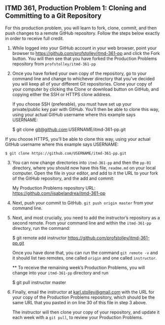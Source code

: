 ## ITMD 361, Production Problem 1: Cloning and Committing to a Git Repository

For this production problem, you will learn to fork, clone, commit, and then push changes to a
remote GitHub repository. Follow the steps below exactly in order to receive full credit.

1. While logged into your GitHub account in your web browser, point your browser to
   https://github.com/profstolley/itmd-361-pp and click the Fork button. You will then see
   that you have forked the Production Problems repository from `profstolley/itmd-361-pp`

2. Once you have forked your own copy of the repository, go to your command line and change to
   whichever directory that you’ve decided you will keep all of your different Git repositories.
   Clone your copy of your computer by clicking the Clone or download button on GitHub, and copying
   either the SSH or HTTPS clone address.

   If you choose SSH (preferable), you must have set up your private/public key pair with GitHub.
   You’ll then be able to clone this way, using your actual GitHub username where this example says
   USERNAME:

    $ git clone git@github.com:USERNAME/itmd-361-pp.git

  If you choose HTTPS, you’ll be able to clone this way, using your actual GitHub username where
  this example says USERNAME:

    $ git clone https://github.com/USERNAME/itmd-361-pp.git

3. You can now change directories into `itmd-361-pp` and then the `pp-01` directory, where you
   should now have this file, `readme.md` on your local computer. Open the file in your editor,
   and add to it the URL to your fork of the GitHub repository, and the add and commit:

   My Production Problems repository URL:  https://github.com/iisabelandrea/itmd-361-pp

4. Next, push your commit to GitHub. `git push origin master` from your command line.

5. Next, and most crucially, you need to add the instructor’s repository as a second remote.
   From your command line and within the `itmd-361-pp` directory, run the command:

    $ git remote add instructor https://github.com/profstolley/itmd-361-pp.git

   Once you have done that, you can run the command `git remote -v` and it should list two remotes,
   one called `origin` and one called `instructor`.

   ** To receive the remaining week’s Production Problems, you will change into your `itmd-361-pp`
   directory and run

    $ git pull instructor master

6. Finally, email the instructor at karl.stolley@gmail.com with the URL for your copy of the
   Production Problems repository, which should be the same URL that you pasted in on line 30 of
   this file in step 3 above.

   The instructor will then clone your copy of your repository, and update it each week with a
   `git pull`, to review your Production Problems.
